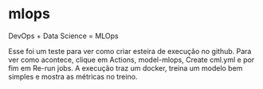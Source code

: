 # mlops
DevOps + Data Science = MLOps

Esse foi um teste para ver como criar esteira de execução no github. Para ver como acontece, clique em Actions, model-mlops, Create cml.yml e por fim em Re-run jobs. 
A execução traz um docker, treina um modelo bem simples e mostra as métricas no treino.
